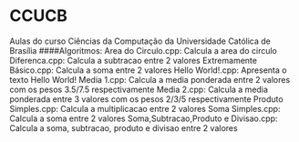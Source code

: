 # CCUCB
Aulas do curso Ciências da Computação da Universidade Católica de Brasília
####Algoritmos:
Area do Circulo.cpp: Calcula a area do circulo
Diferenca.cpp: Calcula a subtracao entre 2 valores
Extremamente Básico.cpp: Calcula a soma entre 2 valores
Hello World!.cpp: Apresenta o texto Hello World!
Media 1.cpp: Calcula a media ponderada entre 2 valores com os pesos 3.5/7.5 respectivamente
Media 2.cpp: Calcula a media ponderada entre 3 valores com os pesos 2/3/5 respectivamente
Produto Simples.cpp: Calcula a multiplicacao entre 2 valores
Soma Simples.cpp: Calcula a soma entre 2 valores
Soma,Subtracao,Produto e Divisao.cpp: Calcula a soma, subtracao, produto e divisao entre 2 valores
